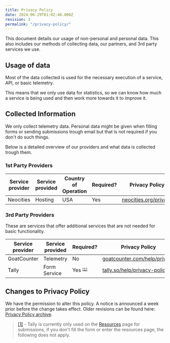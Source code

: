 ```yaml
---
title: Privacy Policy
date: 2024-06-29T01:02:48.000Z
revision: 3
permalink: "/privacy-policy/"
---
```


This document details our usage of non-personal and personal data. This also includes our methods of collecting data, our partners, and 3rd party services we use.

## Usage of data

Most of the data collected is used for the necessary execution of a service, API, or basic telemetry.

This means that we only use data for statistics, so we can know how much a service is being used and then work more towards it to improve it.

## Collected Information

We only collect telemetry data. Personal data might be given when filling forms or sending submissions trough email but that is not required if you don't do such things.

Below is a detailed overview of our providers and what data is collected trough them.

### 1st Party Providers

<div class="table-responsive">

| Service provider | Service provided | Country of Operation | Required? | Privacy Policy                                         |
| ---------------- | ---------------- | -------------------- | --------- | ------------------------------------------------------ |
| Neocities        | Hosting          | USA                  | Yes       | [neocities.org/privacy](https://neocities.org/privacy) |

</div>

### 3rd Party Providers

These are services that offer additional services that are not needed for basic functionality.

<div class="table-responsive">

| Service provider | Service provided | Required?                               | Privacy Policy                                                       |
| ---------------- | ---------------- | --------------------------------------- | -------------------------------------------------------------------- |
| GoatCounter      | Telemetry        | No                                      | [goatcounter.com/help/privacy](https://goatcounter.com/help/privacy) |
| Tally            | Form Service     | Yes <small><sup>[[1]](#1)</sup></small> | [tally.so/help/privacy-policy](https://tally.so/help/privacy-policy) |

</div>

## Changes to Privacy Policy

We have the permission to alter this policy. A notice is announced a week prior before the change takes effect. Older revisions can be found here: <a href="/arc/privacy-policy">Privacy Policy archive</a>.

> <a href="#1" id="1">[1]</a> - Tally is currently only used on the [Resources](/resources) page for submissions, if you don't fill the form or enter the resources page, the following does not apply.
